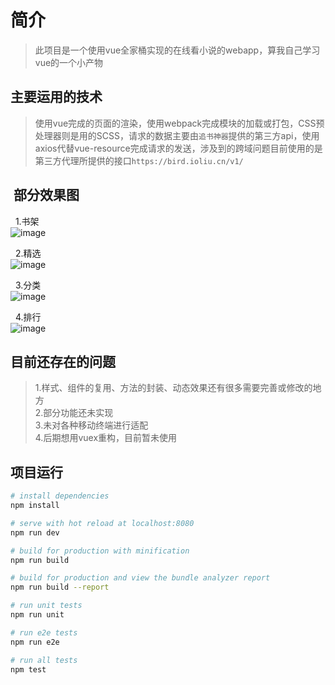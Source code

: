 # 简介

> 此项目是一个使用vue全家桶实现的在线看小说的webapp，算我自己学习vue的一个小产物

## 主要运用的技术
> 使用vue完成的页面的渲染，使用webpack完成模块的加载或打包，CSS预处理器则是用的SCSS，请求的数据主要由`追书神器`提供的第三方api，使用axios代替vue-resource完成请求的发送，涉及到的跨域问题目前使用的是第三方代理所提供的接口`https://bird.ioliu.cn/v1/` 

##  部分效果图
   1.书架 <br>
   ![image](https://github.com/zt14362/noval/blob/master/examples/Bookself.png) <br>
   
   2.精选 <br>
   ![image](https://github.com/zt14362/noval/blob/master/examples/Featured.png) <br>
   
   3.分类 <br>
   ![image](https://github.com/zt14362/noval/blob/master/examples/Cat.png) <br>
   
   4.排行 <br>
   ![image](https://github.com/zt14362/noval/blob/master/examples/Rank.png) <br>
   
## 目前还存在的问题
> 1.样式、组件的复用、方法的封装、动态效果还有很多需要完善或修改的地方 <br>
> 2.部分功能还未实现 <br>
> 3.未对各种移动终端进行适配 <br>
> 4.后期想用vuex重构，目前暂未使用 <br>

## 项目运行

``` bash
# install dependencies
npm install

# serve with hot reload at localhost:8080
npm run dev

# build for production with minification
npm run build

# build for production and view the bundle analyzer report
npm run build --report

# run unit tests
npm run unit

# run e2e tests
npm run e2e

# run all tests
npm test
```
